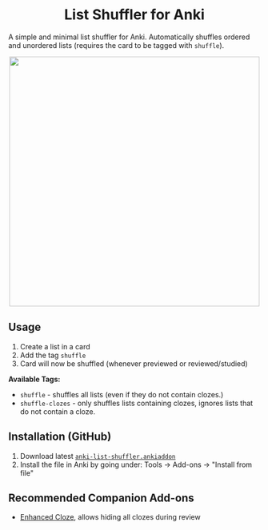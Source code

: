 <div align=center>
<h1>List Shuffler for Anki</h1>
</div>

A simple and minimal list shuffler for Anki. Automatically shuffles ordered and unordered lists (requires the card to be tagged with `shuffle`).

<div align=center>
<img
  src="https://github.com/user-attachments/assets/9c5d4aee-ec1d-4eda-a17e-3c4b6d4c648a"
  width=500
/>
</div>

## Usage

1. Create a list in a card
2. Add the tag `shuffle`
3. Card will now be shuffled (whenever previewed or reviewed/studied)

**Available Tags:**

- `shuffle` - shuffles all lists (even if they do not contain clozes.)
- `shuffle-clozes` - only shuffles lists containing clozes,
  ignores lists that do not contain a cloze.

## Installation (GitHub)

1. Download latest [`anki-list-shuffler.ankiaddon`](https://github.com/NyanKiyoshi/anki-list-shuffler/releases/latest/download/anki-list-shuffler.ankiaddon)
2. Install the file in Anki by going under: Tools → Add-ons → "Install from file"

## Recommended Companion Add-ons

- [Enhanced Cloze](https://ankiweb.net/shared/info/1990296174), allows hiding all clozes during review

